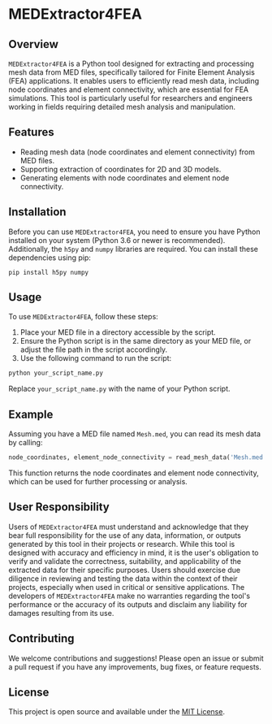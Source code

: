 # MEDExtractor4FEA

## Overview
`MEDExtractor4FEA` is a Python tool designed for extracting and processing mesh data from MED files, specifically tailored for Finite Element Analysis (FEA) applications. It enables users to efficiently read mesh data, including node coordinates and element connectivity, which are essential for FEA simulations. This tool is particularly useful for researchers and engineers working in fields requiring detailed mesh analysis and manipulation.

## Features
- Reading mesh data (node coordinates and element connectivity) from MED files.
- Supporting extraction of coordinates for 2D and 3D models.
- Generating elements with node coordinates and element node connectivity.

## Installation

Before you can use `MEDExtractor4FEA`, you need to ensure you have Python installed on your system (Python 3.6 or newer is recommended). Additionally, the `h5py` and `numpy` libraries are required. You can install these dependencies using pip:

```
pip install h5py numpy
```

## Usage

To use `MEDExtractor4FEA`, follow these steps:

1. Place your MED file in a directory accessible by the script.
2. Ensure the Python script is in the same directory as your MED file, or adjust the file path in the script accordingly.
3. Use the following command to run the script:

```python
python your_script_name.py
```

Replace `your_script_name.py` with the name of your Python script.

## Example

Assuming you have a MED file named `Mesh.med`, you can read its mesh data by calling:

```python
node_coordinates, element_node_connectivity = read_mesh_data('Mesh.med')
```

This function returns the node coordinates and element node connectivity, which can be used for further processing or analysis.

## User Responsibility

Users of `MEDExtractor4FEA` must understand and acknowledge that they bear full responsibility for the use of any data, information, or outputs generated by this tool in their projects or research. While this tool is designed with accuracy and efficiency in mind, it is the user's obligation to verify and validate the correctness, suitability, and applicability of the extracted data for their specific purposes. Users should exercise due diligence in reviewing and testing the data within the context of their projects, especially when used in critical or sensitive applications. The developers of `MEDExtractor4FEA` make no warranties regarding the tool's performance or the accuracy of its outputs and disclaim any liability for damages resulting from its use.

## Contributing

We welcome contributions and suggestions! Please open an issue or submit a pull request if you have any improvements, bug fixes, or feature requests.

## License

This project is open source and available under the [MIT License](LICENSE.md).

